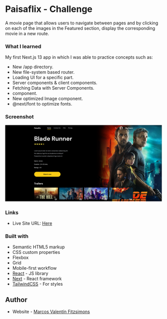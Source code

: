 # Paisaflix - Challenge

A movie page that allows users to navigate between pages and by clicking on each of the images in the Featured section, display the corresponding movie in a new route.

### What I learned

My first Next.js 13 app in which I was able to practice concepts such as:

- New /app directory.
- New file-system based router.
- Loading UI for a specific part.
- Server components & client components.
- Fetching Data with Server Components.
- <Link> component.
- New optimized Image component.
- @next/font to optimize fonts.

### Screenshot

![](./public/screenshot-p.png)

### Links

- Live Site URL: [Here](https://paisaflix-challenge.vercel.app/)

### Built with

- Semantic HTML5 markup
- CSS custom properties
- Flexbox
- Grid
- Mobile-first workflow
- [React](https://reactjs.org/) - JS library
- [Next](https://beta.nextjs.org/docs) - React framework
- [TailwindCSS](https://tailwindcss.com/) - For styles

## Author

- Website - [Marcos Valentín Fitzsimons](https://marcosfitzsimons-portfolio.vercel.app/)
